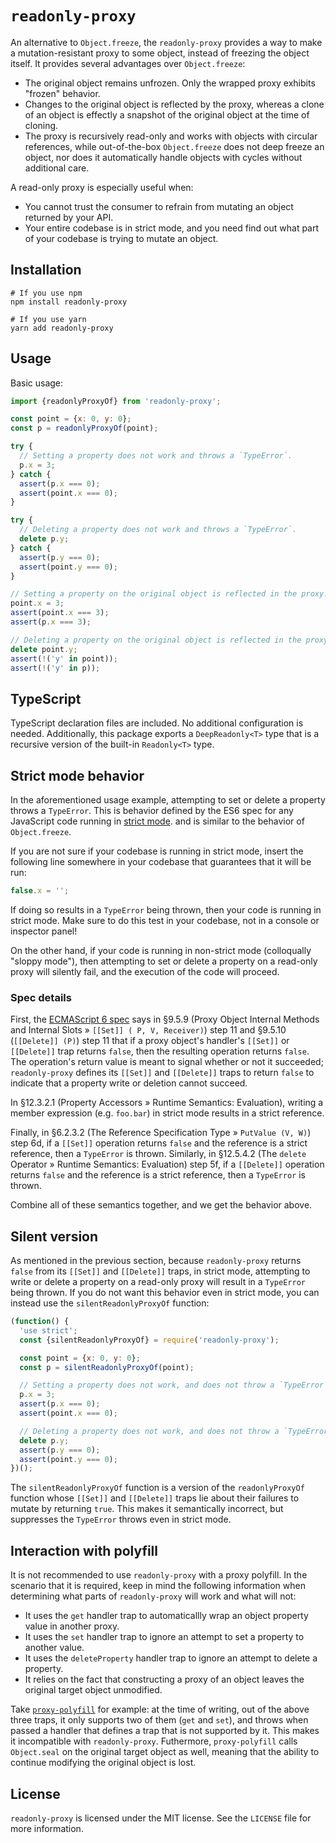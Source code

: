 # `readonly-proxy`

An alternative to `Object.freeze`, the `readonly-proxy` provides a way to make a
mutation-resistant proxy to some object, instead of freezing the object itself.
It provides several advantages over `Object.freeze`:

- The original object remains unfrozen. Only the wrapped proxy exhibits "frozen"
  behavior.
- Changes to the original object is reflected by the proxy, whereas a clone of
  an object is effectly a snapshot of the original object at the time of
  cloning.
- The proxy is recursively read-only and works with objects with circular
  references, while out-of-the-box `Object.freeze` does not deep freeze an
  object, nor does it automatically handle objects with cycles without
  additional care.

A read-only proxy is especially useful when:

- You cannot trust the consumer to refrain from mutating an object returned by
  your API.
- Your entire codebase is in strict mode, and you need find out what part of
  your codebase is trying to mutate an object.

## Installation

```
# If you use npm
npm install readonly-proxy

# If you use yarn
yarn add readonly-proxy
```

## Usage

Basic usage:

```js
import {readonlyProxyOf} from 'readonly-proxy';

const point = {x: 0, y: 0};
const p = readonlyProxyOf(point);

try {
  // Setting a property does not work and throws a `TypeError`.
  p.x = 3;
} catch {
  assert(p.x === 0);
  assert(point.x === 0);
}

try {
  // Deleting a property does not work and throws a `TypeError`.
  delete p.y;
} catch {
  assert(p.y === 0);
  assert(point.y === 0);
}

// Setting a property on the original object is reflected in the proxy.
point.x = 3;
assert(point.x === 3);
assert(p.x === 3);

// Deleting a property on the original object is reflected in the proxy.
delete point.y;
assert(!('y' in point));
assert(!('y' in p));
```

## TypeScript

TypeScript declaration files are included. No additional configuration is
needed. Additionally, this package exports a `DeepReadonly<T>` type that is a
recursive version of the built-in `Readonly<T>` type.

## Strict mode behavior

In the aforementioned usage example, attempting to set or delete a property
throws a `TypeError`. This is behavior defined by the ES6 spec for any
JavaScript code running in
[strict mode](https://developer.mozilla.org/en-US/docs/Web/JavaScript/Reference/Strict_mode).
and is similar to the behavior of `Object.freeze`.

If you are not sure if your codebase is running in strict mode, insert the
following line somewhere in your codebase that guarantees that it will be run:

```js
false.x = '';
```

If doing so results in a `TypeError` being thrown, then your code is running in
strict mode. Make sure to do this test in your codebase, not in a console or
inspector panel!

On the other hand, if your code is running in non-strict mode (colloqually
"sloppy mode"), then attempting to set or delete a property on a read-only proxy
will silently fail, and the execution of the code will proceed.

### Spec details

First, the [ECMAScript 6 spec](http://www.ecma-international.org/ecma-262/6.0/)
says in §9.5.9 (Proxy Object Internal Methods and Internal Slots »
`[[Set]] ( P, V, Receiver)`) step 11 and §9.5.10 (`[[Delete]] (P)`) step 11 that
if a proxy object's handler's `[[Set]]` or `[[Delete]]` trap returns `false`,
then the resulting operation returns `false`. The operation's return value is
meant to signal whether or not it succeeded; `readonly-proxy` defines its
`[[Set]]` and `[[Delete]]` traps to return `false` to indicate that a property
write or deletion cannot succeed.

In §12.3.2.1 (Property Accessors » Runtime Semantics: Evaluation), writing a
member expression (e.g. `foo.bar`) in strict mode results in a strict reference.

Finally, in §6.2.3.2 (The Reference Specification Type » `PutValue (V, W)`) step
6d, if a `[[Set]]` operation returns `false` and the reference is a strict
reference, then a `TypeError` is thrown. Similarly, in §12.5.4.2 (The `delete`
Operator » Runtime Semantics: Evaluation) step 5f, if a `[[Delete]]` operation
returns `false` and the reference is a strict reference, then a `TypeError` is
thrown.

Combine all of these semantics together, and we get the behavior above.

## Silent version

As mentioned in the previous section, because `readonly-proxy` returns `false`
from its `[[Set]]` and `[[Delete]]` traps, in strict mode, attempting to write
or delete a property on a read-only proxy will result in a `TypeError` being
thrown. If you do not want this behavior even in strict mode, you can instead
use the `silentReadonlyProxyOf` function:

```js
(function() {
  'use strict';
  const {silentReadonlyProxyOf} = require('readonly-proxy');

  const point = {x: 0, y: 0};
  const p = silentReadonlyProxyOf(point);

  // Setting a property does not work, and does not throw a `TypeError`.
  p.x = 3;
  assert(p.x === 0);
  assert(point.x === 0);

  // Deleting a property does not work, and does not throw a `TypeError`.
  delete p.y;
  assert(p.y === 0);
  assert(point.y === 0);
})();
```

The `silentReadonlyProxyOf` function is a version of the `readonlyProxyOf`
function whose `[[Set]]` and `[[Delete]]` traps lie about their failures to
mutate by returning `true`. This makes it semantically incorrect, but suppresses
the `TypeError` throws even in strict mode.

## Interaction with polyfill

It is not recommended to use `readonly-proxy` with a proxy polyfill. In the
scenario that it is required, keep in mind the following information when
determining what parts of `readonly-proxy` will work and what will not:

- It uses the `get` handler trap to automaticallly wrap an object property value
  in another proxy.
- It uses the `set` handler trap to ignore an attempt to set a property to
  another value.
- It uses the `deleteProperty` handler trap to ignore an attempt to delete a
  property.
- It relies on the fact that constructing a proxy of an object leaves the
  original target object unmodified.

Take [`proxy-polyfill`](https://github.com/GoogleChrome/proxy-polyfill) for
example: at the time of writing, out of the above three traps, it only supports
two of them (`get` and `set`), and throws when passed a handler that defines a
trap that is not supported by it. This makes it incompatible with
`readonly-proxy`. Futhermore, `proxy-polyfill` calls `Object.seal` on the
original target object as well, meaning that the ability to continue modifying
the original object is lost.

## License

`readonly-proxy` is licensed under the MIT license. See the `LICENSE` file for
more information.
